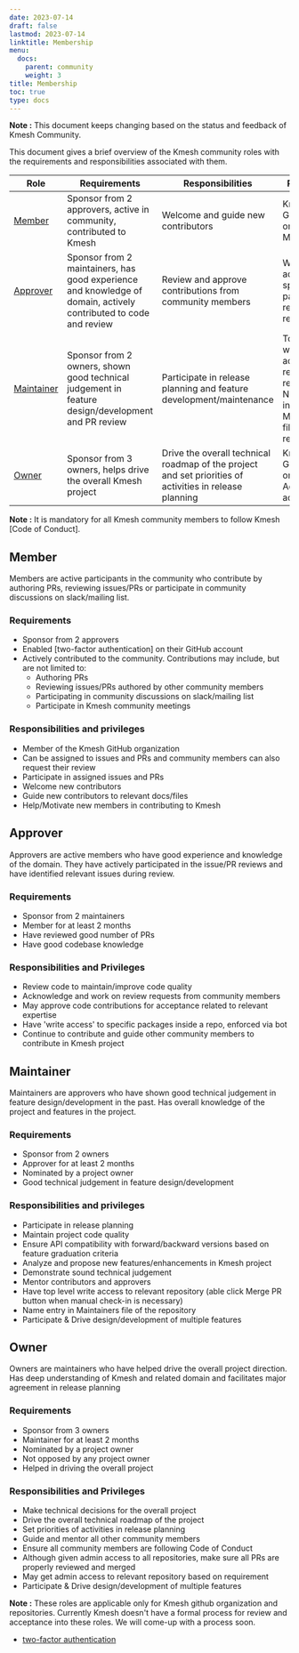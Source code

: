 ```yaml
---
date: 2023-07-14
draft: false
lastmod: 2023-07-14
linktitle: Membership
menu:
  docs:
    parent: community
    weight: 3
title: Membership
toc: true
type: docs
---
```

**Note :** This document keeps changing based on the status and feedback of Kmesh Community.

This document gives a brief overview of the Kmesh community roles with the requirements and responsibilities associated with them.

| Role | Requirements | Responsibilities | Privileges |
| -----| ---------------- | ------------ | -------|
| [Member](#member) | Sponsor from 2 approvers, active in community, contributed to Kmesh | Welcome and guide new contributors | Kmesh GitHub organization Member |
| [Approver](#approver) | Sponsor from 2 maintainers, has good experience and knowledge of domain, actively contributed to code and review  | Review and approve contributions from community members | Write access to specific packages in relevant repository |
| [Maintainer](#maintainer) | Sponsor from 2 owners, shown good technical judgement in feature design/development and PR review | Participate in release planning and feature development/maintenance | Top level write access to relevant repository. Name entry in Maintainers file of the repository |
| [Owner](#owner) | Sponsor from 3 owners, helps drive the overall Kmesh project | Drive the overall technical roadmap of the project and set priorities of activities in release planning | Kmesh GitHub organization Admin access |

**Note :** It is mandatory for all Kmesh community members to follow Kmesh [Code of Conduct].

## Member

Members are active participants in the community who contribute by authoring PRs,
reviewing issues/PRs or participate in community discussions on slack/mailing list.


### Requirements

- Sponsor from 2 approvers
- Enabled [two-factor authentication] on their GitHub account
- Actively contributed to the community. Contributions may include, but are not limited to:
    - Authoring PRs
    - Reviewing issues/PRs authored by other community members
    - Participating in community discussions on slack/mailing list
    - Participate in Kmesh community meetings


### Responsibilities and privileges

- Member of the Kmesh GitHub organization
- Can be assigned to issues and PRs and community members can also request their review
- Participate in assigned issues and PRs
- Welcome new contributors
- Guide new contributors to relevant docs/files
- Help/Motivate new members in contributing to Kmesh


## Approver

Approvers are active members who have good experience and knowledge of the domain.
They have actively participated in the issue/PR reviews and have identified relevant issues during review.


### Requirements

- Sponsor from 2 maintainers
- Member for at least 2 months
- Have reviewed good number of PRs
- Have good codebase knowledge


### Responsibilities and Privileges

- Review code to maintain/improve code quality
- Acknowledge and work on review requests from community members
- May approve code contributions for acceptance related to relevant expertise
- Have 'write access' to specific packages inside a repo, enforced via bot
- Continue to contribute and guide other community members to contribute in Kmesh project

## Maintainer

Maintainers are approvers who have shown good technical judgement in feature design/development in the past.
Has overall knowledge of the project and features in the project.

### Requirements

- Sponsor from 2 owners
- Approver for at least 2 months
- Nominated by a project owner
- Good technical judgement in feature design/development

### Responsibilities and privileges

- Participate in release planning
- Maintain project code quality
- Ensure API compatibility with forward/backward versions based on feature graduation criteria
- Analyze and propose new features/enhancements in Kmesh project
- Demonstrate sound technical judgement
- Mentor contributors and approvers
- Have top level write access to relevant repository (able click Merge PR button when manual check-in is necessary)
- Name entry in Maintainers file of the repository
- Participate & Drive design/development of multiple features

## Owner

Owners are maintainers who have helped drive the overall project direction.
Has deep understanding of Kmesh and related domain and facilitates major agreement in release planning

### Requirements

- Sponsor from 3 owners
- Maintainer for at least 2 months
- Nominated by a project owner
- Not opposed by any project owner
- Helped in driving the overall project

### Responsibilities and Privileges

- Make technical decisions for the overall project
- Drive the overall technical roadmap of the project
- Set priorities of activities in release planning
- Guide and mentor all other community members
- Ensure all community members are following Code of Conduct
- Although given admin access to all repositories, make sure all PRs are properly reviewed and merged
- May get admin access to relevant repository based on requirement
- Participate & Drive design/development of multiple features


**Note :** These roles are applicable only for Kmesh github organization and repositories. Currently Kmesh doesn't have a formal process for review and acceptance into these roles. We will come-up with a process soon.

- [two-factor authentication](https://help.github.com/articles/about-two-factor-authentication)
